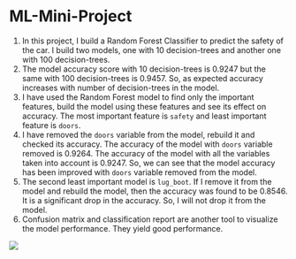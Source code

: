 # ML-Mini-Project

1.	In this project, I build a Random Forest Classifier to predict the safety of the car. I build two models, one with 10 decision-trees and another one with 100 decision-trees. 
2.	The model accuracy score with 10 decision-trees is 0.9247 but the same with 100 decision-trees is 0.9457. So, as expected accuracy increases with number of decision-trees in the model.
3.	I have used the Random Forest model to find only the important features, build the model using these features and see its effect on accuracy. The most important feature is `safety` and least important feature is `doors`.
4.	I have removed the `doors` variable from the model, rebuild it and checked its accuracy. The accuracy of the model with `doors` variable removed is 0.9264. The accuracy of the model with all the variables taken into account is 0.9247. So, we can see that the model accuracy has been improved with `doors` variable removed from the model.
5.	The second least important model is `lug_boot`. If I remove it from the model and rebuild the model, then the accuracy was found to be 0.8546. It is a significant drop in the accuracy. So, I will not drop it from the model.
6.	Confusion matrix and classification report are another tool to visualize the model performance. They yield good performance.

<img src="https://drive.google.com/file/d/1ShFlRBhrSDF8H3Gk9DYzpgYxRzjXLNOM/view?usp=sharing">
